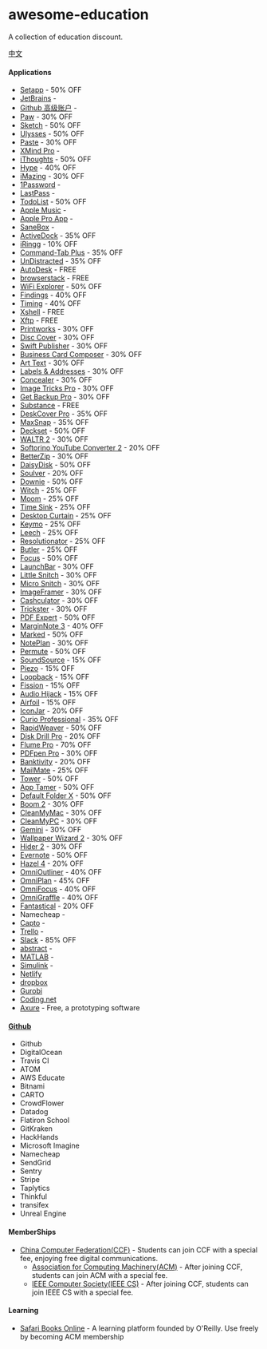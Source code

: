 # awesome-education
A collection of education discount.

[中文](README.md)

#### Applications
  * [Setapp](https://setapp.com/educational-discount) - 50% OFF
  * [JetBrains](https://www.jetbrains.com/student/) -
  * [Github 高级账户](https://education.github.com/) -
  * [Paw](https://paw.cloud/purchase/students) - 30% OFF
  * [Sketch](https://www.sketchapp.com/store/edu/) - 50% OFF
  * [Ulysses](https://ulyssesapp.com/students/) - 50% OFF
  * [Paste](https://www.studentappcentre.com/discounts/paste) - 30% OFF
  * [XMind Pro](https://www.xmind.cn/pricing/) -
  * [iThoughts](https://www.toketaware.com/discounts) - 50% OFF
  * [Hype](https://tumult.com/store-edu/) - 40% OFF
  * [iMazing](https://imazing.com/store/educational) - 30% OFF
  * [1Password](https://www.studentappcentre.com/discounts/1password) -
  * [LastPass](https://lastpass.com/edupromo.php) -
  * [TodoList](https://todoist.com/education) - 50% OFF
  * [Apple Music](https://support.apple.com/zh-cn/HT205928) -
  * [Apple Pro App](https://www.apple.com/cn-k12/shop/product/BMGE2CH/A/pro-app-%E6%95%99%E8%82%B2%E5%A5%97%E8%A3%85) -
  * [SaneBox](https://www.studentappcentre.com/discounts/sanebox) -
  * [ActiveDock](https://www.studentappcentre.com/discounts/activedock) - 35% OFF
  * [iRingg](https://www.studentappcentre.com/discounts/iringg) - 10% OFF
  * [Command-Tab Plus](https://www.studentappcentre.com/discounts/command-tabplus) - 35% OFF
  * [UnDistracted](https://www.studentappcentre.com/discounts/undistracted) - 35% OFF
  * [AutoDesk](https://www.autodesk.com.cn/education/free-software/featured) - FREE
  * [browserstack](https://www.browserstack.com/open-source?ref=pricing) - FREE
  * [WiFi Explorer](https://www.adriangranados.com/educational-discount) - 50% OFF
  * [Findings](https://community.findingsapp.com/t/student-discount-40/119) - 40% OFF
  * [Timing](https://timingapp.com/contact) - 40% OFF
  * [Xshell](http://www.netsarang.com/download/free_license.html) - FREE
  * [Xftp](http://www.netsarang.com/download/free_license.html) - FREE
  * [Printworks](https://www.belightsoft.com/store/nonprofit) - 30% OFF
  * [Disc Cover](https://www.belightsoft.com/store/nonprofit) - 30% OFF
  * [Swift Publisher](https://www.belightsoft.com/store/nonprofit) - 30% OFF
  * [Business Card Composer](https://www.belightsoft.com/store/nonprofit) - 30% OFF
  * [Art Text](https://www.belightsoft.com/store/nonprofit) - 30% OFF
  * [Labels & Addresses](https://www.belightsoft.com/store/nonprofit) - 30% OFF
  * [Concealer](https://www.belightsoft.com/store/nonprofit) - 30% OFF
  * [Image Tricks Pro](https://www.belightsoft.com/store/nonprofit) - 30% OFF
  * [Get Backup Pro](https://www.belightsoft.com/store/nonprofit) - 30% OFF
  * [Substance](https://www.allegorithmic.com/buy/education) - FREE
  * [DeskCover Pro](https://www.studentappcentre.com/discounts/deskcoverpro) - 35% OFF
  * [MaxSnap](https://www.studentappcentre.com/discounts/maxsnap) - 35% OFF
  * [Deckset](https://www.decksetapp.com/edu/) - 50% OFF
  * [WALTR 2](https://www.studentappcentre.com/discounts/waltr2) - 30% OFF
  * [Softorino YouTube Converter 2](https://www.studentappcentre.com/discounts/youtubeconverter2) - 20% OFF
  * [BetterZip](https://www.studentappcentre.com/discounts/betterzip) - 30% OFF
  * [DaisyDisk](https://www.studentappcentre.com/discounts/daisydisk) - 50% OFF
  * [Soulver](http://www.acqualia.com/store/soulver?coupon=EduDiscount) - 20% OFF
  * [Downie](https://www.studentappcentre.com/discounts/downie) - 50% OFF
  * [Witch](https://www.studentappcentre.com/discounts/witch) - 25% OFF
  * [Moom](https://www.studentappcentre.com/discounts/moom) - 25% OFF
  * [Time Sink](https://www.studentappcentre.com/discounts/timesink) - 25% OFF
  * [Desktop Curtain](https://www.studentappcentre.com/discounts/desktopcurtain) - 25% OFF
  * [Keymo](https://www.studentappcentre.com/discounts/keymo) - 25% OFF
  * [Leech](https://www.studentappcentre.com/discounts/leech) - 25% OFF
  * [Resolutionator](https://www.studentappcentre.com/discounts/resolutionator) - 25% OFF
  * [Butler](https://www.studentappcentre.com/discounts/butler) - 25% OFF
  * [Focus](https://www.studentappcentre.com/discounts/focus1) - 50% OFF
  * [LaunchBar](https://www.studentappcentre.com/discounts/launchbar) - 30% OFF
  * [Little Snitch](https://www.studentappcentre.com/discounts/littlesnitch) - 30% OFF
  * [Micro Snitch](https://www.studentappcentre.com/discounts/microsnitch) - 30% OFF
  * [ImageFramer](https://www.studentappcentre.com/discounts/imageframer) - 30% OFF
  * [Cashculator](https://www.studentappcentre.com/discounts/cashculator) - 30% OFF
  * [Trickster](https://www.studentappcentre.com/discounts/trickster) - 30% OFF
  * [PDF Expert](https://www.studentappcentre.com/discounts/pdfexpert) - 50% OFF
  * [MarginNote 3](https://forum.marginnote.com/t/40-off-edu-code-for-marginnote-3-application-guide/239) - 40% OFF
  * [Marked](https://www.studentappcentre.com/discounts/marked) - 50% OFF
  * [NotePlan](https://www.studentappcentre.com/discounts/noteplan) - 30% OFF
  * [Permute](https://www.studentappcentre.com/discounts/permute) - 50% OFF
  * [SoundSource](https://www.studentappcentre.com/discounts/soundsource) - 15% OFF
  * [Piezo](https://www.studentappcentre.com/discounts/piezo) - 15% OFF
  * [Loopback](https://www.studentappcentre.com/discounts/loopback) - 15% OFF
  * [Fission](https://www.studentappcentre.com/discounts/fission) - 15% OFF
  * [Audio Hijack](https://www.studentappcentre.com/discounts/audiohijack) - 15% OFF
  * [Airfoil](https://www.studentappcentre.com/discounts/airfoil) - 15% OFF
  * [IconJar](https://www.studentappcentre.com/discounts/iconjar) - 20% OFF
  * [Curio Professional](https://www.zengobi.com/curio/#buyacademic) - 35% OFF
  * [RapidWeaver](https://www.realmacsoftware.com/store/) - 50% OFF
  * [Disk Drill Pro](https://www.cleverfiles.com/noprofit.html) - 20% OFF
  * [Flume Pro](https://www.studentappcentre.com/discounts/flume) - 70% OFF
  * [PDFpen Pro](https://sites.fastspring.com/smile/product/catalog?coupon=EDUDISC2) - 30% OFF
  * [Banktivity](https://www.iggsoftware.com/contact_support.php) - 20% OFF
  * [MailMate](https://www.studentappcentre.com/discounts/mailmate) - 25% OFF
  * [Tower](https://www.git-tower.com/support/contact?category=Sales%20Issue) - 50% OFF
  * [App Tamer](https://www.studentappcentre.com/discounts/apptamer) - 50% OFF
  * [Default Folder X](https://www.studentappcentre.com/discounts/defaultfolderx) - 50% OFF
  * [Boom 2](https://www.studentappcentre.com/discounts/boom?rq=boom) - 30% OFF
  * [CleanMyMac](https://macpaw.com/macpaw-educational-discount) - 30% OFF
  * [CleanMyPC](https://macpaw.com/macpaw-educational-discount) - 30% OFF
  * [Gemini](https://macpaw.com/macpaw-educational-discount) - 30% OFF
  * [Wallpaper Wizard 2](https://macpaw.com/macpaw-educational-discount) - 30% OFF
  * [Hider 2](https://macpaw.com/macpaw-educational-discount) - 30% OFF
  * [Evernote](https://evernote.com/students) - 50% OFF
  * [Hazel 4](https://www.studentappcentre.com/discounts/hazel) - 20% OFF
  * [OmniOutliner](https://store.omnigroup.com/edu/f9120b1a58d1d6e1ffffffff) - 40% OFF
  * [OmniPlan](https://store.omnigroup.com/edu/f91f0b1a58d1d6e1ffffffff) - 45% OFF
  * [OmniFocus](https://store.omnigroup.com/edu/f9150b1a58d1d6e1ffffffff) - 40% OFF
  * [OmniGraffle](https://store.omnigroup.com/edu/f9130b1a58d1d6e1ffffffff) - 40% OFF
  * [Fantastical](https://flexibits.com/store?coupon=education) - 20% OFF
  * Namecheap -
  * [Capto](https://www.globaldelight.com/capto/educators) -
  * [Trello](https://trello.com/education) -
  * [Slack](https://get.slack.help/hc/en-us/articles/206646877-Slack-for-Education) - 85% OFF
  * [abstract](https://www.goabstract.com/pricing/) -
  * [MATLAB](https://ww2.mathworks.cn/academia/tah-support-program/eligibility.html?s_tid=tfa_student_licenseCheck) -
  * [Simulink](https://ww2.mathworks.cn/academia/tah-support-program/eligibility.html?s_tid=tfa_student_licenseCheck) -
  * [Netlify](https://www.netlify.com/education/)
  * [dropbox](https://www.dropbox.com/education)
  * [Gurobi](http://www.gurobi.com/academia/for-universities)
  * [Coding.net](https://coding.net/campus)
  * [Axure](https://www.axure.com/edu) - Free, a prototyping software

#### [Github](https://education.github.com/)
  * Github
  * DigitalOcean
  * Travis CI
  * ATOM
  * AWS Educate
  * Bitnami
  * CARTO
  * CrowdFlower
  * Datadog
  * Flatiron School
  * GitKraken
  * HackHands
  * Microsoft Imagine
  * Namecheap
  * SendGrid
  * Sentry
  * Stripe
  * Taplytics
  * Thinkful
  * transifex
  * Unreal Engine

#### MemberShips
* [China Computer Federation(CCF)](https://www.ccf.org.cn/c/2017-02-22/582915.shtml) - Students can join CCF with a special fee, enjoying free digital communications.
  * [Association for Computing Machinery(ACM)](https://www.ccf.org.cn/tjjracm/) - After joining CCF, students can join ACM with a special fee.
  * [IEEE Computer Society(IEEE CS)](https://www.ccf.org.cn/membership/tjjrieeecs-acm/) - After joining CCF, students can join IEEE CS with a special fee.

#### Learning
* [Safari Books Online](https://www.safaribooksonline.com/) - A learning platform founded by O'Reilly. Use freely by becoming ACM membership